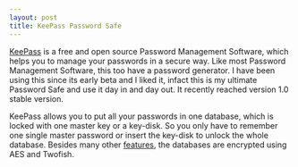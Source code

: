 ```yaml
---
layout: post
title: KeePass Password Safe
---
```


[KeePass](http://keepass.sourceforge.net/) is a free and open source Password Management Software, which helps you to manage your passwords in a secure way. Like most Password Management Software, this too have a password generator. I have been using this since its early beta and I liked it, infact this is my ultimate Password Safe and use it day in and day out. It recently reached version 1.0 stable version.

KeePass allows you to put all your passwords in one database, which is locked with one master key or a key-disk. So you only have to remember one single master password or insert the key-disk to unlock the whole database. Besides many other [features](http://keepass.sourceforge.net/features.php), the databases are encrypted using AES and Twofish.